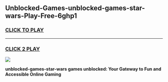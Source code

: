 
## Unblocked-Games-unblocked-games-star-wars-Play-Free-6ghp1
<h3>
<a href="https://premium76.site?title=unblocked-games-star-wars&ref=23A">CLICK TO PLAY</a></h3>
<hr>

<h3>
<a href="https://premium76.site?title=unblocked-games-star-wars&ref=23A">CLICK 2 PLAY</a>
  
</h3>

<a href="https://premium76.site?title=unblocked-games-star-wars&ref=23A"><img src="https://clearcache.store/games.png"></a>


**unblocked-games-star-wars games unblocked: Your Gateway to Fun and Accessible Online Gaming**
